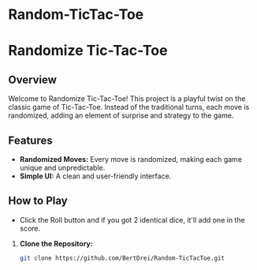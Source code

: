 # Random-TicTac-Toe
# Randomize Tic-Tac-Toe

## Overview

Welcome to Randomize Tic-Tac-Toe! This project is a playful twist on the classic game of Tic-Tac-Toe. Instead of the traditional turns, each move is randomized, adding an element of surprise and strategy to the game.

## Features

- **Randomized Moves:** Every move is randomized, making each game unique and unpredictable.
- **Simple UI:** A clean and user-friendly interface.

## How to Play
- Click the Roll button and if you got 2 identical dice, it'll add one in the score.
  
1. **Clone the Repository:**
   ```bash
   git clone https://github.com/BertDrei/Random-TicTacToe.git
